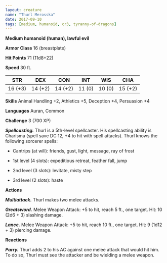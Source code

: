 ```yaml
---
layout: creature
name: "Thurl Merosska"
date: 2017-09-10
tags: [medium, humanoid, cr3, tyranny-of-dragons]
---
```


**Medium humanoid (human), lawful evil**

**Armor Class** 16 (breastplate)

**Hit Points** 71 (11d8+22)

**Speed** 30 ft.

|   STR   |   DEX   |   CON   |   INT   |   WIS   |   CHA   |
|:-----:|:-----:|:-----:|:-----:|:-----:|:-----:|
| 16 (+3) | 14 (+2) | 14 (+2) | 11 (0) | 10 (0) | 15 (+2) |

**Skills** Animal Handling +2, Athletics +5, Deception +4, Persuasion +4

**Languages** Auran, Common

**Challenge** 3 (700 XP)

***Spellcasting.*** Thurl is a 5th-level spellcaster. His spellcasting ability is Charisma (spell save DC 12, +4 to hit with spell attacks). Thurl knows the following sorcerer spells: 

* Cantrips (at will): friends, gust, light, message, ray of frost

* 1st level (4 slots): expeditious retreat, feather fall, jump

* 2nd level (3 slots): levitate, misty step

* 3rd level (2 slots): haste

**Actions**

***Multiattack.*** Thurl makes two melee attacks.

***Greatsword.*** Melee Weapon Attack: +5 to hit, reach 5 ft., one target. Hit: 10 (2d6 + 3) slashing damage.

***Lance.*** Melee Weapon Attack: +5 to hit, reach 10 ft., one target. Hit: 9 (1d12 + 3) piercing damage.

**Reactions**

***Parry.*** Thurl adds 2 to his AC against one melee attack that would hit him. To do so, Thurl must see the attacker and be wielding a melee weapon.

